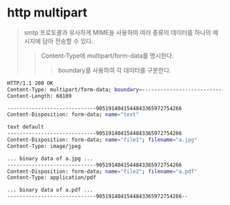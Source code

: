 # http multipart

> smtp 프로토콜과 유사하게 MIME을 사용하여 여러 종류의 데이터를 하나의 메시지에 담아 전송할 수 있다.
>
> > Content-Type에 multipart/form-data를 명시한다.
> >
> > > boundary를 사용하여 각 데이터를 구분한다.

```sh
HTTP/1.1 200 OK
Content-Type: multipart/form-data; boundary=---------------------------9051914041544843365972754266
Content-Length: 68109

-----------------------------9051914041544843365972754266
Content-Disposition: form-data; name="text"

text default
-----------------------------9051914041544843365972754266
Content-Disposition: form-data; name="file1"; filename="a.jpg"
Content-Type: image/jpeg

... binary data of a.jpg ...
-----------------------------9051914041544843365972754266
Content-Disposition: form-data; name="file2"; filename="a.pdf"
Content-Type: application/pdf

... binary data of a.pdf ...
-----------------------------9051914041544843365972754266--
```
